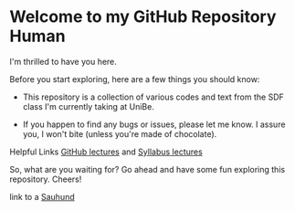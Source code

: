 # Welcome to my GitHub Repository Human

I'm thrilled to have you here.

Before you start exploring, here are a few things you should know:

- This repository is a collection of various codes and text from the SDF class I'm currently taking at UniBe.

- If you happen to find any bugs or issues, please let me know. I assure you, I won't bite (unless you're made of chocolate).

Helpful Links [GitHub lectures](https://github.com/sigvehaug/DSF-DCBP) and [Syllabus lectures](https://docs.google.com/document/d/1va6s9tOaiHVU63h9CGoChBjw_xLzRfdIl-66s9pYuJI/edit)

So, what are you waiting for? Go ahead and have some fun exploring this repository. Cheers!



link to a [Sauhund](https://github.com/xMCTH/DSFMCTH)
